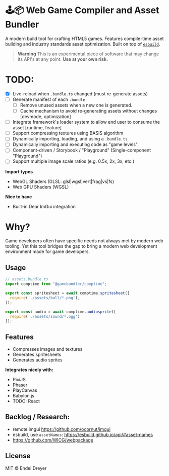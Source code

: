 # 🕹📦 Web Game Compiler and Asset Bundler

A modern build tool for crafting HTML5 games. Features compile-time asset building and industry standards asset optimization. Built on top of [`esbuild`](https://esbuild.github.io/).

> **Warning**
> This is an experimental piece of software that may change its API's at any point. **Use at your own risk.**

# TODO:

- [x] Live-reload when `.bundle.ts` changed (must re-generate assets)
- [ ] Generate manifest of each `.bundle`
  - [ ] Remove unused assets when a new one is generated.
  - [ ] Cache mechanism to avoid re-generating assets without changes [devmode, optimization]
- [ ] Integrate framework's loader system to allow end user to consume the asset [runtime, feature]
- [ ] Support compressing textures using BASIS algorithm
- [ ] Dynamically importing, loading, and using a `.bundle.ts`
- [ ] Dynamically importing and executing code as "game levels"
- [ ] Component-driven / Storybook / "Playground" (Single-component "Playground")
- [ ] Support multiple image scale ratios (e.g. 0.5x, 2x, 3x, etc.)

**Import types**

- WebGL Shaders (GLSL: glsl|wgsl|vert|frag|vs|fs)
- Web GPU Shaders (WGSL)

**Nice to have**

- Built-in Dear ImGui integration

# Why?

Game developers often have specific needs not always met by modern web tooling. Yet this tool bridges the gap to bring a modern web development environment made for game developers.

## Usage

```typescript
// assets.bundle.ts
import comptime from "@gamebundler/comptime";

export const spritesheet = await comptime.spritesheet([
  require('./assets/ball/*.png'),
]);

export const audio = await comptime.audiosprite([
  require('./assets/sound/*.ogg')
]);
```

## Features

- Compresses images and textures
- Generates spritesheets
- Generates audio sprites

**Integrates nicely with:**

- PixiJS
- Phaser
- PlayCanvas
- Babylon.js
- TODO: React

## Backlog / Research:

- remote imgui https://github.com/ocornut/imgui
- esbuild, use `assetNames`: https://esbuild.github.io/api/#asset-names
- https://github.com/WICG/webpackage

## License

MIT © Endel Dreyer


